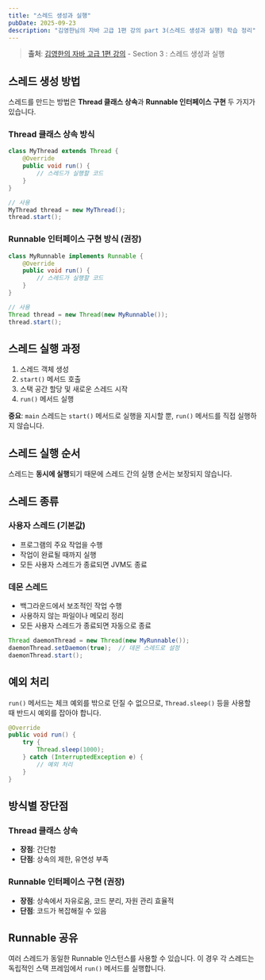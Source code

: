 ```yaml
---
title: "스레드 생성과 실행"
pubDate: 2025-09-23
description: "김영한님의 자바 고급 1편 강의 part 3(스레드 생성과 실행) 학습 정리"
---
```


> **출처**: [김영한의 자바 고급 1편 강의](https://inf.run/iuVCy) - Section 3 : 스레드 생성과 실행

## 스레드 생성 방법

스레드를 만드는 방법은 **Thread 클래스 상속**과 **Runnable 인터페이스 구현** 두 가지가 있습니다.

### Thread 클래스 상속 방식

```java
class MyThread extends Thread {
    @Override
    public void run() {
        // 스레드가 실행할 코드
    }
}

// 사용
MyThread thread = new MyThread();
thread.start();
```

### Runnable 인터페이스 구현 방식 (권장)

```java
class MyRunnable implements Runnable {
    @Override
    public void run() {
        // 스레드가 실행할 코드
    }
}

// 사용
Thread thread = new Thread(new MyRunnable());
thread.start();
```

## 스레드 실행 과정

1. 스레드 객체 생성
2. `start()` 메서드 호출
3. 스택 공간 할당 및 새로운 스레드 시작
4. `run()` 메서드 실행

**중요**: `main` 스레드는 `start()` 메서드로 실행을 지시할 뿐, `run()` 메서드를 직접 실행하지 않습니다.

## 스레드 실행 순서

스레드는 **동시에 실행**되기 때문에 스레드 간의 실행 순서는 보장되지 않습니다.

## 스레드 종류

### 사용자 스레드 (기본값)

- 프로그램의 주요 작업을 수행
- 작업이 완료될 때까지 실행
- 모든 사용자 스레드가 종료되면 JVM도 종료

### 데몬 스레드

- 백그라운드에서 보조적인 작업 수행
- 사용하지 않는 파일이나 메모리 정리
- 모든 사용자 스레드가 종료되면 자동으로 종료

```java
Thread daemonThread = new Thread(new MyRunnable());
daemonThread.setDaemon(true);  // 데몬 스레드로 설정
daemonThread.start();
```

## 예외 처리

`run()` 메서드는 체크 예외를 밖으로 던질 수 없으므로, `Thread.sleep()` 등을 사용할 때 반드시 예외를 잡아야 합니다.

```java
@Override
public void run() {
    try {
        Thread.sleep(1000);
    } catch (InterruptedException e) {
        // 예외 처리
    }
}
```

## 방식별 장단점

### Thread 클래스 상속

- **장점**: 간단함
- **단점**: 상속의 제한, 유연성 부족

### Runnable 인터페이스 구현 (권장)

- **장점**: 상속에서 자유로움, 코드 분리, 자원 관리 효율적
- **단점**: 코드가 복잡해질 수 있음

## Runnable 공유

여러 스레드가 동일한 Runnable 인스턴스를 사용할 수 있습니다. 이 경우 각 스레드는 독립적인 스택 프레임에서 `run()` 메서드를 실행합니다.
